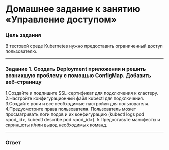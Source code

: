 # Домашнее задание к занятию «Управление доступом»

### Цель задания

В тестовой среде Kubernetes нужно предоставить ограниченный доступ пользователю.


------

### Задание 1. Создать Deployment приложения и решить возникшую проблему с помощью ConfigMap. Добавить веб-страницу

1.Создайте и подпишите SSL-сертификат для подключения к кластеру.
2.Настройте конфигурационный файл kubectl для подключения.
3.Создайте роли и все необходимые настройки для пользователя.
4.Предусмотрите права пользователя. Пользователь может просматривать логи подов и их конфигурацию (kubectl logs pod <pod_id>, kubectl describe pod <pod_id>).
5.Предоставьте манифесты и скриншоты и/или вывод необходимых команд.

------
### Ответ



